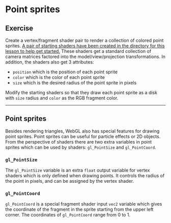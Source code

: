 # Point sprites

## Exercise

Create a vertex/fragment shader pair to render a collection of colored point sprites. <a href="/open/27-prims-1" target="_blank">A pair of starting shaders have been created in the directory for this lesson to help get started.</a> These shaders get a standard collection of camera matrices factored into the model/view/projection transformations.  In addition, the shaders also get 3 attributes:

* `position` which is the position of each point sprite
* `color` which is the color of each point sprite
* `size` which is the desired radius of the point sprite in pixels

Modify the starting shaders so that they draw each point sprite as a disk with `size` radius and `color` as the RGB fragment color.

***

## Point sprites

Besides rendering triangles, WebGL also has special features for drawing point sprites. Point sprites can be useful for particle effects or 2D objects. From the perspective of shaders there are two extra variables in point sprites which can be used by shaders: `gl_PointSize` and `gl_PointCoord`.

### `gl_PointSize`

The `gl_PointSize` variable is an extra `float` output variable for vertex shaders which is only defined when drawing points. It controls the radius of the point in pixels, and can be assigned by the vertex shader.

### `gl_PointCoord`

`gl_PointCoord` is a special fragment shader input `vec2` variable which gives the coordinate of the fragment in the sprite starting from the upper left corner. The coordinates of `gl_PointCoord` range from 0 to 1.